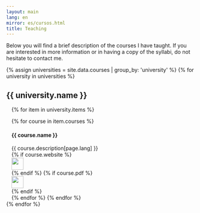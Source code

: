 ```yaml
---
layout: main
lang: en
mirror: es/cursos.html
title: Teaching
---
```

Below you will find a brief description of the courses I have taught. If you are interested in more information or in having a copy of the syllabi, do not hesitate to contact me.


{% assign universities = site.data.courses | group_by: 'university' %}
{% for university in universities %}

## {{ university.name }}
<div style="padding-left: 1em" markdown="1">
{% for item in university.items %}

{% for course in item.courses %}

#### {{ course.name }}
<div class="row">
<div class="col" markdown="1">
{{ course.description[page.lang] }}
</div>
  {% if course.website %}
  <div class="col-1">
  <a href="{{ course.website }}"><img src="{{ site.baseurl }}/img/icons/web.png" width="32" /></a>

  </div>
  {% endif %}
  {% if course.pdf %}
  <div class="col-1">
  <a href="{{ course.pdf }}"><img src="{{ site.baseurl }}/img/icons/pdf.png" width="32" /></a>

  </div>
  {% endif %}

</div>
  {% endfor %}
{% endfor %}
</div>
{% endfor %}
